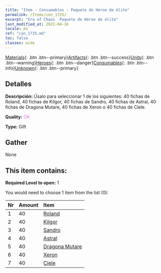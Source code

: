 ```yaml
---
title: "Item - Consumables - Paquete de Héroe de élite"
permalink: /Items/con_1725/
excerpt: "Era of Chaos  Paquete de Héroe de élite"
last_modified_at: 2021-04-16
locale: es
ref: "con_1725.md"
toc: false
classes: wide
---
```

 [Materials](/es/Items/){: .btn .btn--primary}[Artifacts](/es/Items/Artifacts/){: .btn .btn--success}[Units](/es/Items/Units/){: .btn .btn--warning}[Heroes](/es/Items/Heroes/){: .btn .btn--danger}[Consumables](/es/Items/Consumables/){: .btn .btn--info}[Unknown](/es/Items/Unknown/){: .btn .btn--primary}

## Detalles
 **Descripción:** Úsalo para seleccionar 1 de los siguientes: 40 fichas de Roland, 40 fichas de Kilgor, 40 fichas de Sandro, 40 fichas de Astral, 40 fichas de Dragona Mutare, 40 fichas de Xeron o 40 fichas de Ciele.

 **Quality:** <span style="color: #DA70D6">OK</span>

 **Type:** Gift

## Gather

  None

## This item contains:

 **Required Level to open:** 1

 You would need to choose 1 item from the list (0):

  | Nr | Amount |     Item    |
  |:---|:-------|:------------|
  | 1 | 40 | [Roland](/es/Items/her_362/) |  | 
  | 2 | 40 | [Kilgor](/es/Items/her_374/) |  | 
  | 3 | 40 | [Sandro](/es/Items/her_371/) |  | 
  | 4 | 40 | [Astral](/es/Items/her_388/) |  | 
  | 5 | 40 | [Dragona Mutare](/es/Items/her_390/) |  | 
  | 6 | 40 | [Xeron](/es/Items/her_383/) |  | 
  | 7 | 40 | [Ciele](/es/Items/her_382/) |  | 
